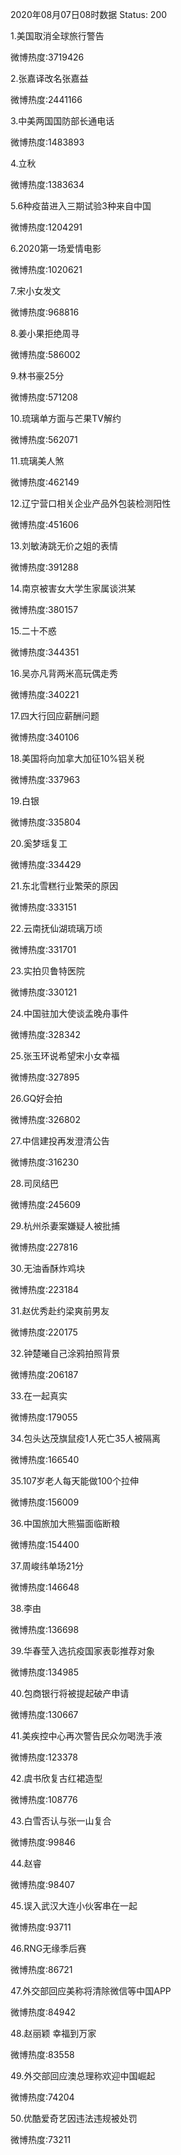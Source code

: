 2020年08月07日08时数据
Status: 200

1.美国取消全球旅行警告

微博热度:3719426

2.张嘉译改名张嘉益

微博热度:2441166

3.中美两国国防部长通电话

微博热度:1483893

4.立秋

微博热度:1383634

5.6种疫苗进入三期试验3种来自中国

微博热度:1204291

6.2020第一场爱情电影

微博热度:1020621

7.宋小女发文

微博热度:968816

8.姜小果拒绝周寻

微博热度:586002

9.林书豪25分

微博热度:571208

10.琉璃单方面与芒果TV解约

微博热度:562071

11.琉璃美人煞

微博热度:462149

12.辽宁营口相关企业产品外包装检测阳性

微博热度:451606

13.刘敏涛跳无价之姐的表情

微博热度:391288

14.南京被害女大学生家属谈洪某

微博热度:380157

15.二十不惑

微博热度:344351

16.吴亦凡背两米高玩偶走秀

微博热度:340221

17.四大行回应薪酬问题

微博热度:340106

18.美国将向加拿大加征10%铝关税

微博热度:337963

19.白银

微博热度:335804

20.奚梦瑶复工

微博热度:334429

21.东北雪糕行业繁荣的原因

微博热度:333151

22.云南抚仙湖琉璃万顷

微博热度:331701

23.实拍贝鲁特医院

微博热度:330121

24.中国驻加大使谈孟晚舟事件

微博热度:328342

25.张玉环说希望宋小女幸福

微博热度:327895

26.GQ好会拍

微博热度:326802

27.中信建投再发澄清公告

微博热度:316230

28.司凤结巴

微博热度:245609

29.杭州杀妻案嫌疑人被批捕

微博热度:227816

30.无油香酥炸鸡块

微博热度:223184

31.赵优秀赴约梁爽前男友

微博热度:220175

32.钟楚曦自己涂鸦拍照背景

微博热度:206187

33.在一起真实

微博热度:179055

34.包头达茂旗鼠疫1人死亡35人被隔离

微博热度:166540

35.107岁老人每天能做100个拉伸

微博热度:156009

36.中国旅加大熊猫面临断粮

微博热度:154400

37.周峻纬单场21分

微博热度:146648

38.李由

微博热度:136698

39.华春莹入选抗疫国家表彰推荐对象

微博热度:134985

40.包商银行将被提起破产申请

微博热度:130667

41.美疾控中心再次警告民众勿喝洗手液

微博热度:123378

42.虞书欣复古红裙造型

微博热度:108776

43.白雪否认与张一山复合

微博热度:99846

44.赵睿

微博热度:98407

45.误入武汉大连小伙客串在一起

微博热度:93711

46.RNG无缘季后赛

微博热度:86721

47.外交部回应美称将清除微信等中国APP

微博热度:84942

48.赵丽颖 幸福到万家

微博热度:83558

49.外交部回应澳总理称欢迎中国崛起

微博热度:74204

50.优酷爱奇艺因违法违规被处罚

微博热度:73211

